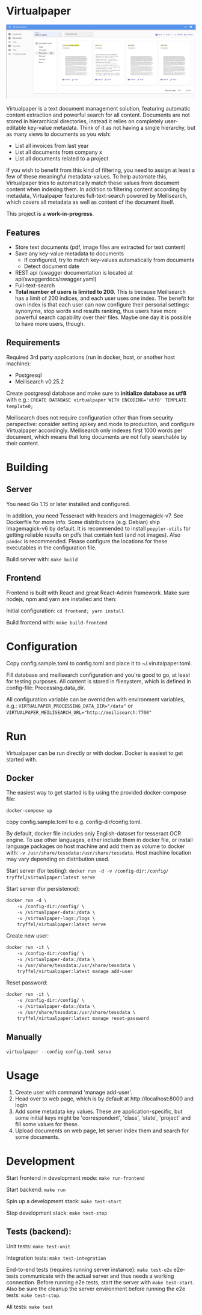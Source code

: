 # Virtualpaper

![Screenshot](screenshot-document-search.png)

Virtualpaper is a text document management solution, featuring automatic content extraction and 
powerful search for all content. Documents are not stored in hierarchical directories, instead it relies
on completely user-editable key-value metadata. Think of it as not having a single hierarchy, but as many views to 
documents as you wish: 
* List all invoices from last year
* List all documents from company x
* List all documents related to a project
   
If you wish to benefit from this kind of filtering, you need to assign at least a few of these meaningful 
metadata-values. To help automate this, 
Virtualpaper tries to automatically match these values from document content when indexing them. 
In addition to filtering content according by metadata, Virtualpaper features full-text-search powered by Meilisearch,
which covers all metadata as well as content of the document itself.

This project is a **work-in-progress**.

## Features
* Store text documents (pdf, image files are extracted for text content)
* Save any key-value metadata to documents
    * If configured, try to match key-values automatically from documents
    * Detect document date
* REST api (swagger documentation is located at api/swaggerdocs/swagger.yaml)
* Full-text-search
* **Total number of users is limited to 200.** This is because Meilisearch has a limit of 200 indices, and each user
uses one index. The benefit for own index is that each user can now configure their personal settings: 
  synonyms, stop words and results ranking, thus users have more powerful search capability over their files.
  Maybe one day it is possible to have more users, though.


## Requirements
Required 3rd party applications (run in docker, host, or another host machine):
* Postgresql
* Meilisearch v0.25.2

Create postgresql database and make sure to **initialize database as utf8** with e.g.: 
```CREATE DATABASE virtualpaper WITH ENCODING='utf8' TEMPLATE template0;```

Meilisearch does not require configuration other than from security perspective: consider setting apikey
and mode to production, and configure Virtualpaper accordingly. 
Meilisearch only indexes first 1000 words per document, which means that long documents
are not fully searchable by their content. 

# Building

## Server
You need Go 1.15 or later installed and configured.

In addition, you need Tesseract with headers and Imagemagick-v7. 
See Dockerfile for more info. Some distributions (e.g. Debian) ship Imagemagick-v6 by default. 
It is recommended to install ```poppler-utils``` for getting reliable results on pdfs that contain text (and not images).
Also ```pandoc``` is recommended.
Please configure the locations for these executables in the configuration file. 

Build server with:
```make build```

## Frontend

Frontend is built with React and great React-Admin framework.
Make sure nodejs, npm and yarn are installed and then:

Initial configuration:
```cd frontend; yarn install```

Build frontend with:
```make build-frontend```


# Configuration
Copy config.sample.toml to config.toml and place it to ~/.virutalpaper.toml.

Fill database and meilisearch configuration and you're good to go, at least for testing purposes.
All content is stored in filesystem, which is defined in config-file: Processing.data_dir.

All configuration variable can be overridden with environment variables, e.g.:
```VIRTUALPAPER_PROCESSING_DATA_DIR="/data"``` or
```VIRTUALPAPER_MEILISEARCH_URL="http://meilisearch:7700"```


# Run
Virtualpaper can be run directly or with docker. 
Docker is easiest to get started with.

## Docker

The easiest way to get started is by using the provided docker-compose file:
```
docker-compose up
```

copy config.sample.toml to e.g. config-dir/config.toml.

By default, docker file includes only English-dataset for tesseract OCR engine. To use other languages,
either include them in docker file, or install language packages on host machine and add them as volume to docker
with: ```-v /usr/share/tessdata:/usr/share/tessdata```. Host machine location may vary depending on distribution used.

Start server (for testing):
```docker run -d -v /config-dir:/config/ tryffel/virtualpaper:latest serve```

Start server (for persistence):
```
docker run -d \
    -v /config-dir:/config/ \
    -v /virtualpaper-data:/data \
    -v /virtualpaper-logs:/logs \
    tryffel/virtualpaper:latest serve
```

Create new user:
```
docker run -it \
    -v /config-dir:/config/ \
    -v /virtualpaper-data:/data \
    -v /usr/share/tessdata:/usr/share/tessdata \
    tryffel/virtualpaper:latest manage add-user
```

Reset password:
```
docker run -it \
    -v /config-dir:/config/ \
    -v /virtualpaper-data:/data \
    -v /usr/share/tessdata:/usr/share/tessdata \
    tryffel/virtualpaper:latest manage reset-password
```

## Manually
```virtualpaper --config config.toml serve```

# Usage

1. Create user with command 'manage add-user'.
2. Head over to web page, which is by default at http://localhost:8000 and login
3. Add some metadata key values. These are application-specific, but some initial keys might be
'correspondent', 'class', 'state', 'project' and fill some values for these. 
4. Upload documents on web page, let server index them and search for some documents.

# Development

Start frontend in development mode:
```make run-frontend```

Start backend:
```make run```

Spin up a development stack:
```make test-start```

Stop development stack:
```make test-stop```

## Tests (backend):

Unit tests:
```make test-unit```

Integration tests:
```make test-integration```

End-to-end tests (requires running server instance):
```make test-e2e```
e2e-tests communicate with the actual server and thus needs a working connection.
Before running e2e tests, start the server with ```make test-start```.
Also be sure the cleanup the server environment before running the e2e tests: ```make test-stop```.

All tests:
```make test```


